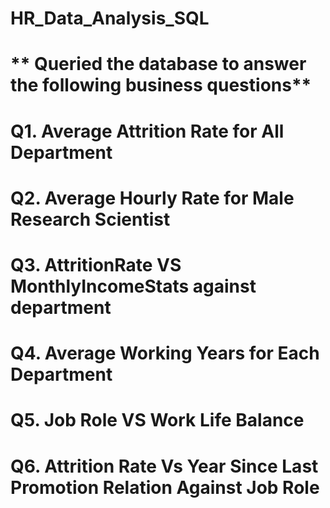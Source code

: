 # HR_Data_Analysis_SQL

# ** Queried the database to answer the following business questions**

# Q1. Average Attrition Rate for All Department

# Q2. Average Hourly Rate for Male Research Scientist

# Q3. AttritionRate VS MonthlyIncomeStats against department

# Q4. Average Working Years for Each Department

# Q5. Job Role VS Work Life Balance

# Q6. Attrition Rate Vs Year Since Last Promotion Relation Against Job Role
